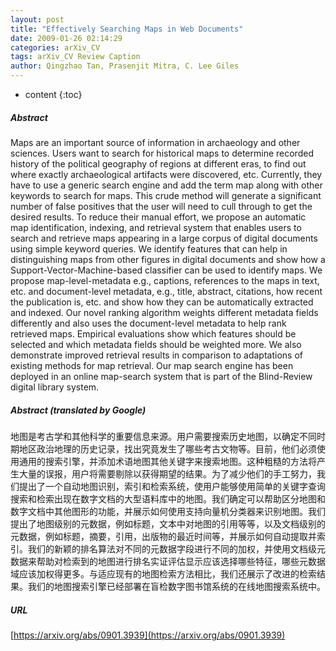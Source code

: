 ```yaml
---
layout: post
title: "Effectively Searching Maps in Web Documents"
date: 2009-01-26 02:14:29
categories: arXiv_CV
tags: arXiv_CV Review Caption
author: Qingzhao Tan, Prasenjit Mitra, C. Lee Giles
---
```


* content
{:toc}

##### Abstract
Maps are an important source of information in archaeology and other sciences. Users want to search for historical maps to determine recorded history of the political geography of regions at different eras, to find out where exactly archaeological artifacts were discovered, etc. Currently, they have to use a generic search engine and add the term map along with other keywords to search for maps. This crude method will generate a significant number of false positives that the user will need to cull through to get the desired results. To reduce their manual effort, we propose an automatic map identification, indexing, and retrieval system that enables users to search and retrieve maps appearing in a large corpus of digital documents using simple keyword queries. We identify features that can help in distinguishing maps from other figures in digital documents and show how a Support-Vector-Machine-based classifier can be used to identify maps. We propose map-level-metadata e.g., captions, references to the maps in text, etc. and document-level metadata, e.g., title, abstract, citations, how recent the publication is, etc. and show how they can be automatically extracted and indexed. Our novel ranking algorithm weights different metadata fields differently and also uses the document-level metadata to help rank retrieved maps. Empirical evaluations show which features should be selected and which metadata fields should be weighted more. We also demonstrate improved retrieval results in comparison to adaptations of existing methods for map retrieval. Our map search engine has been deployed in an online map-search system that is part of the Blind-Review digital library system.

##### Abstract (translated by Google)
地图是考古学和其他科学的重要信息来源。用户需要搜索历史地图，以确定不同时期地区政治地理的历史记录，找出究竟发生了哪些考古文物等。目前，他们必须使用通用的搜索引擎，并添加术语地图其他关键字来搜索地图。这种粗糙的方法将产生大量的误报，用户将需要剔除以获得期望的结果。为了减少他们的手工努力，我们提出了一个自动地图识别，索引和检索系统，使用户能够使用简单的关键字查询搜索和检索出现在数字文档的大型语料库中的地图。我们确定可以帮助区分地图和数字文档中其他图形的功能，并展示如何使用支持向量机分类器来识别地图。我们提出了地图级别的元数据，例如标题，文本中对地图的引用等等，以及文档级别的元数据，例如标题，摘要，引用，出版物的最近时间等，并展示如何自动提取并索引。我们的新颖的排名算法对不同的元数据字段进行不同的加权，并使用文档级元数据来帮助对检索到的地图进行排名实证评估显示应该选择哪些特征，哪些元数据域应该加权得更多。与适应现有的地图检索方法相比，我们还展示了改进的检索结果。我们的地图搜索引擎已经部署在盲检数字图书馆系统的在线地图搜索系统中。

##### URL
[https://arxiv.org/abs/0901.3939](https://arxiv.org/abs/0901.3939)

